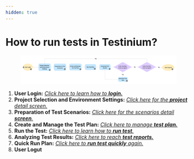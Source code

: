 ```yaml
---
hidden: true
---
```


# How to run tests in Testinium?

<figure><img src="../.gitbook/assets/Untitled (6).jpg" alt=""><figcaption></figcaption></figure>

1. **User Login:**  [_Click here to learn how to **login.**_](../login/login/)
2. **Project Selection and Environment Settings:**  [_Click here for the **project** detail screen._](../projects/projects/)
3. **Preparation of Test Scenarios:**  [_Click here for the scenarios detail **screen**._](../projects/projects/scenarios.md)
4. **Create and Manage the Test Plan:** [_Click here to manage **test plan.**_](../projects/projects/plans.md)
5. **Run the Test:** [_Click here to learn how to **run test**._](../plans/all-plans/run-plan.md)
6. **Analyzing Test Results:**  [_Click here to reach **test reports.**_](../plans/all-plans/report.md)
7. **Quick Run Plan:** [_Click here to **run test quickly** again._](../plans/all-plans/quick-run-plan.md)
8. **User Logut**
